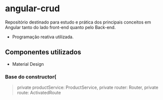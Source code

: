 # angular-crud
Repositório destinado para estudo e prática dos principais conceitos em Angular tanto do lado front-end quanto pelo Back-end.
- Programação reativa utilizada.

## Componentes utilizados
* Material Design


### Base do constructor(
>    private productService: ProductService,
>    private router: Router,
>    private route: ActivatedRoute